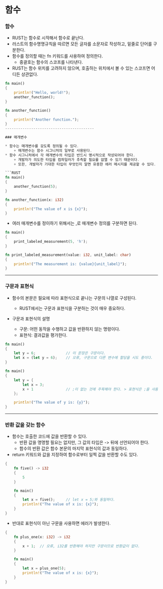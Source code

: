 함수
===

### 함수

* RUST는 함수로 시작해서 함수로 끝난다.
* 러스트의 함수명명규칙을 따르면 모든 글자를 소문자로 작성하고, 밑줄로 단어를 구분한다.
* 함수를 정의할 때는 fn 키워드를 사용하여 정의한다.
    + 중괄호는 함수의 스코프를 나타낸다.
* RUST는 함수 위치를 고려하지 않으며, 호출하는 위치에서 볼 수 있는 스코프면 어디든 상관없다.

```RUST
fn main()
{
    println!("Hello, world!");
    another_function();
}

fn another_function()
{
    println!("Another function.");
}
-----------------------------------------

### 매개변수

* 함수는 매개변수를 갖도록 정의될 수 있다.
    + 매개변수는 함수 시그니처의 일부로 사용된다.
* 함수 시그니처에서 각 매개변수의 타입은 반드시 명시적으로 작성되어야 한다.
    + 개발자가 의도한 타입을 컴파일러가 추측할 필요를 없앨 수 있기 때문이다.
    + 또한, 개발자가 기대한 타입이 무엇인지 알면 유용한 에러 메시지를 제공할 수 있다.

```RUST
fn main()
{
    another_function(5);
}

fn another_function(x: i32)
{
    println!("The value of x is {x}");
}
```
      
* 여러 매개변수를 정이하기 위해서는 ,로 매개변수 정의를 구분하면 된다.

```RUST
fn main()
{
    print_labeled_measurement(5, 'h');
}

fn print_labeled_measurement(value: i32, unit_label: char)
{
    println!("The measurement is: {value}{unit_label}");
}
```
-----------------------------------------

### 구문과 표현식

* 함수의 본문은 필요에 따라 표현식으로 끝나는 구문의 나열로 구성된다.
    + RUST에서는 구문과 표현식을 구분하는 것이 매우 중요하다.

* 구문과 표현식의 설명
    + 구문: 어떤 동작을 수행하고 값을 반환하지 않는 명령이다.
    + 표현식: 결과값을 평가한다.

```RUST
fn main()
{
    let y = 6;              // 이 문장은 구문이다.
    let x = (let y = 6);    // 오류, 구문으로 다른 변수에 할당을 시도 중이다.
}
```

```RUST
fn main()
{
    let y = {
        let x = 3;
        x + 1               // ;이 없는 것에 주목해야 한다. > 표현식은 ;을 사용하지 않는다.
    };

    println!("The value of y is: {y}");
}
```
-----------------------------------------

### 반환 값을 갖는 함수

* 함수는 호출한 코드에 값을 반환할 수 있다.
    + 반환 값을 명명할 필요는 없지만, 그 값의 타입은 -> 뒤에 선언되어야 한다.
    + 함수의 반환 값은 함수 본문의 마지막 표현식의 값과 동일하다.
* return 키워드와 값을 지정하여 함수로부터 일찍 값을 반환할 수도 있다.

```RUST
{
    fn five() -> i32
    {
        5
    }

    fn main()
    {
        let x = five();     // let x = 5;와 동일하다.
        println!("The value of x is: {x}");
    }
}
```

* 반대로 표현식이 아닌 구문을 사용하면 에러가 발생한다.

```RUST
{
    fn plus_one(x: i32) -> i32
    {
        x + 1;  // 오류, i32를 반환해야 하지만 구문이므로 반환값이 없다.
    }

    fn main()
    {
        let x = plus_one(5);
        println!("The value of x is: {x}");
    }
}
```